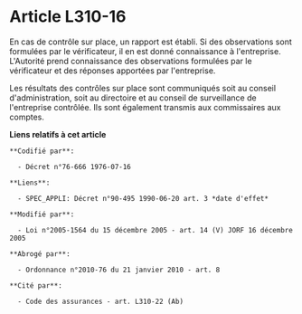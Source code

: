 # Article L310-16

En cas de contrôle sur place, un rapport est établi. Si des observations sont formulées par le vérificateur, il en est donné
connaissance à l'entreprise. L'Autorité prend connaissance des observations formulées par le vérificateur et des réponses
apportées par l'entreprise.

Les résultats des contrôles sur place sont communiqués soit au conseil d'administration, soit au directoire et au conseil de
surveillance de l'entreprise contrôlée. Ils sont également transmis aux commissaires aux comptes.

**Liens relatifs à cet article**

	**Codifié par**:

	  - Décret n°76-666 1976-07-16

	**Liens**:

	  - SPEC_APPLI: Décret n°90-495 1990-06-20 art. 3 *date d'effet*

	**Modifié par**:

	  - Loi n°2005-1564 du 15 décembre 2005 - art. 14 (V) JORF 16 décembre 2005

	**Abrogé par**:

	  - Ordonnance n°2010-76 du 21 janvier 2010 - art. 8

	**Cité par**:

	  - Code des assurances - art. L310-22 (Ab)

